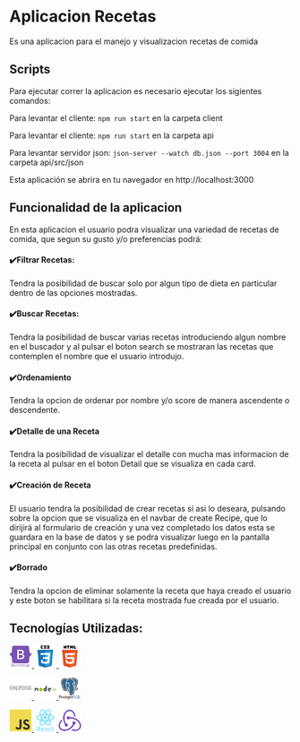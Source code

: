 Aplicacion Recetas
=============
Es una aplicacion para el manejo y visualizacion recetas de comida 

Scripts 
-------------

Para ejecutar correr la aplicacion es necesario ejecutar los sigientes comandos:

Para levantar el cliente: `npm run start` en la carpeta client

Para levantar el cliente: `npm run start`  en la carpeta api

Para levantar servidor json: `json-server --watch db.json --port 3004` en la carpeta api/src/json

Esta aplicación se abrira en tu navegador en http://localhost:3000

Funcionalidad de la aplicacion
-------------

En esta aplicacion el usuario podra visualizar una variedad de recetas de comida, que segun su gusto y/o preferencias podrá:

#### :heavy_check_mark:Filtrar Recetas:

Tendra la posibilidad de buscar solo por algun tipo de dieta en particular dentro de las opciones mostradas.

####  :heavy_check_mark:Buscar Recetas:

Tendra la posibilidad de buscar varias recetas introduciendo algun nombre en el buscador y al pulsar el boton search se mostraran las recetas que contemplen el nombre que el usuario introdujo.

#### :heavy_check_mark:Ordenamiento

Tendra la opcion de ordenar por nombre y/o score de manera ascendente o descendente.

#### :heavy_check_mark:Detalle de una Receta

Tendra la posibilidad de visualizar el detalle con mucha mas informacion de la receta al pulsar en el boton Detail que se visualiza en cada card.

#### :heavy_check_mark:Creación de Receta

El usuario tendra la posibilidad de crear recetas si asi lo deseara, pulsando sobre la opcion que se visualiza en el navbar de create Recipe, que lo dirijirá al formulario de creación y una vez completado los datos esta se guardara en la base de datos y se podra visualizar luego en la pantalla principal en conjunto con las otras recetas predefinidas.

#### :heavy_check_mark:Borrado

Tendra la opcion de eliminar solamente la receta que haya creado el usuario y este boton se habilitara si la receta mostrada fue creada por el usuario.

Tecnologías Utilizadas:
-------------

<a href="https://getbootstrap.com" target="_blank" rel="noreferrer"> <img src="https://raw.githubusercontent.com/devicons/devicon/master/icons/bootstrap/bootstrap-plain-wordmark.svg" alt="bootstrap" width="40" height="40"/> </a> 
<a href="https://www.w3schools.com/css/" target="_blank" rel="noreferrer"> <img src="https://raw.githubusercontent.com/devicons/devicon/master/icons/css3/css3-original-wordmark.svg" alt="css3" width="40" height="40"/> </a> 
<a href="https://www.w3.org/html/" target="_blank" rel="noreferrer"> <img src="https://raw.githubusercontent.com/devicons/devicon/master/icons/html5/html5-original-wordmark.svg" alt="html5" width="40" height="40"/> </a> 

<a href="https://expressjs.com" target="_blank" rel="noreferrer"> <img src="https://raw.githubusercontent.com/devicons/devicon/master/icons/express/express-original-wordmark.svg" alt="express" width="40" height="40"/> </a> 
<a href="https://nodejs.org" target="_blank" rel="noreferrer"> <img src="https://raw.githubusercontent.com/devicons/devicon/master/icons/nodejs/nodejs-original-wordmark.svg" alt="nodejs" width="40" height="40"/> </a> 
<a href="https://www.postgresql.org" target="_blank" rel="noreferrer"> <img src="https://raw.githubusercontent.com/devicons/devicon/master/icons/postgresql/postgresql-original-wordmark.svg" alt="postgresql" width="40" height="40"/> </a> 

<a href="https://developer.mozilla.org/en-US/docs/Web/JavaScript" target="_blank" rel="noreferrer"> <img src="https://raw.githubusercontent.com/devicons/devicon/master/icons/javascript/javascript-original.svg" alt="javascript" width="40" height="40"/> </a> 
<a href="https://reactjs.org/" target="_blank" rel="noreferrer"> <img src="https://raw.githubusercontent.com/devicons/devicon/master/icons/react/react-original-wordmark.svg" alt="react" width="40" height="40"/> </a> 
<a href="https://redux.js.org" target="_blank" rel="noreferrer"> <img src="https://raw.githubusercontent.com/devicons/devicon/master/icons/redux/redux-original.svg" alt="redux" width="40" height="40"/> </a> 

